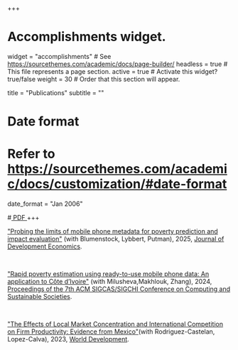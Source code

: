 +++
# Accomplishments widget.
widget = "accomplishments"  # See https://sourcethemes.com/academic/docs/page-builder/
headless = true  # This file represents a page section.
active = true  # Activate this widget? true/false
weight = 30  # Order that this section will appear.

title = "Publications"
subtitle = ""

# Date format
#   Refer to https://sourcethemes.com/academic/docs/customization/#date-format
date_format = "Jan 2006"



#<a class="btn btn-outline-primary my-1 mr-1 btn-sm" href="" target="_blank" rel="noopener">  PDF </a> 
+++

<html>
<head>
<style>

details > summary::-webkit-details-marker {
  display: none;
}

</style>
</head>
<body>

<div class="row">
</div>



<i class="far fa-file-alt pub-icon" aria-hidden="true"></i>
  <a href="https://dl.acm.org/doi/abs/10.1145/3674829.3675061">"Probing the limits of mobile phone metadata for poverty prediction and impact evaluation"</a> (with Blumenstock, Lybbert, Putman), 2025, <u>Journal of Development Economics</u>.
   </span> </span> 
</div>
<br>


<i class="far fa-file-alt pub-icon" aria-hidden="true"></i>
  <a href="https://dl.acm.org/doi/abs/10.1145/3674829.3675061"> "Rapid poverty estimation using ready-to-use mobile phone data: An application to Côte d’Ivoire"</a> (with Milusheva,Makhlouk, Zhang), 2024, <u>Proceedings of the 7th ACM SIGCAS/SIGCHI Conference on Computing and Sustainable Societies</u>.
   </span> </span> 
</div>
<br>

  

<i class="far fa-file-alt pub-icon" aria-hidden="true"></i>
  <a href="https://www.sciencedirect.com/science/article/pii/S0305750X23000177"> "The Effects of Local Market Concentration and International Competition on Firm Productivity: Evidence from Mexico"</a>(with Rodriguez-Castelan, Lopez-Calva), 2023, <u>World Development</u>.   </span> </span> 
</div>
<br>


</div>

